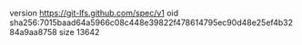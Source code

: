 version https://git-lfs.github.com/spec/v1
oid sha256:7015baad64a5966c08c448e39822f478614795ec90d48e25ef4b3284a9aa8758
size 13642
